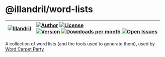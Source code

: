 # @illandril/word-lists

| [![Illandril](https://avatars.githubusercontent.com/illandril?size=64)](https://github.com/illandril) | [![Author](https://img.shields.io/badge/Joe%20Spandrusyszyn-Illandril?style=flat&labelColor=520&color=250&label=Illandril)](https://github.com/illandril) [![License](https://img.shields.io/github/license/illandril/word-lists?style=flat&labelColor=520&color=250&label=license)](https://github.com/illandril/word-lists/blob/main/LICENSE) <br> [![Version](https://img.shields.io/npm/v/%40illandril%2Fword-lists?style=flat&labelColor=520&color=250&label=version)](https://www.npmjs.com/package/@illandril/word-lists) [![Downloads per month](https://img.shields.io/npm/dm/%40illandril%2Fword-lists?style=flat&labelColor=520&color=250&label=downloads)](https://www.npmjs.com/package/@illandril/word-lists) [![Open Issues](https://img.shields.io/github/issues/illandril/word-lists?style=flat&labelColor=520&color=250&logo=github&label=issues)](https://github.com/illandril/word-lists/issues) |
| --- | :--- |

A collection of word lists (and the tools used to generate them), used by [Word Carpet Party](https://words.spandrusyszyn.com/)